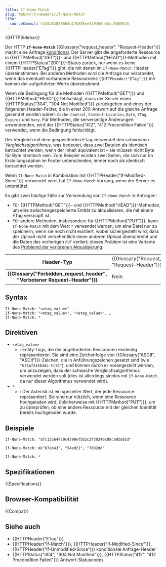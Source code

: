 ```yaml
---
title: If-None-Match
slug: Web/HTTP/Headers/If-None-Match
l10n:
  sourceCommit: 442db82028668b17b888ee439468ae2ac9d589a5
---
```


{{HTTPSidebar}}

Der HTTP **`If-None-Match`** {{Glossary("request_header", "Request-Header")}} macht eine Anfrage [konditional](/de/docs/Web/HTTP/Conditional_requests).
Der Server gibt die angeforderte Ressource in {{HTTPMethod("GET")}}- und {{HTTPMethod("HEAD")}}-Methoden mit einem {{HTTPStatus("200")}}-Status zurück, nur wenn es keine {{HTTPHeader("ETag")}} gibt, die mit denen im `If-None-Match`-Header übereinstimmen.
Bei anderen Methoden wird die Anfrage nur verarbeitet, wenn das eventuell vorhandene Ressourcens `{{HTTPHeader("ETag")}}` mit keinem der aufgeführten Werte übereinstimmt.

Wenn die Bedingung für die Methoden {{HTTPMethod("GET")}} und {{HTTPMethod("HEAD")}} fehlschlägt, muss der Server einen {{HTTPStatus("304", "304 Not Modified")}} zurückgeben und eines der folgenden Header-Felder, die in einer 200-Antwort auf die gleiche Anfrage gesendet worden wären: `Cache-Control`, `Content-Location`, `Date`, `ETag`, `Expires` und `Vary`.
Für Methoden, die serverseitige Änderungen anwendenden, wird der {{HTTPStatus("412", "412 Precondition Failed")}} verwendet, wenn die Bedingung fehlschlägt.

Der Vergleich mit dem gespeicherten ETag verwendet den _schwachen Vergleichsalgorithmus_, was bedeutet, dass zwei Dateien als identisch betrachtet werden, wenn der Inhalt äquivalent ist – sie müssen nicht Byte für Byte identisch sein.
Zum Beispiel würden zwei Seiten, die sich nur im Erstellungsdatum im Footer unterscheiden, immer noch als identisch betrachtet werden.

Wenn `If-None-Match` in Kombination mit {{HTTPHeader("If-Modified-Since")}} verwendet wird, hat `If-None-Match` Vorrang, wenn der Server es unterstützt.

Es gibt zwei häufige Fälle zur Verwendung von `If-None-Match` in Anfragen:

- Für {{HTTPMethod("GET")}}- und {{HTTPMethod("HEAD")}}-Methoden, um eine zwischengespeicherte Entität zu aktualisieren, die mit einem ETag verknüpft ist.
- Für andere Methoden, insbesondere für {{HTTPMethod("PUT")}}, kann `If-None-Match` mit dem Wert `*` verwendet werden, um eine Datei nur zu speichern, wenn sie noch nicht existiert, wobei sichergestellt wird, dass der Upload nicht versehentlich einen anderen Upload überschreibt und die Daten des vorherigen `PUT` verliert; dieses Problem ist eine Variante des [Problemd der verlorenen Aktualisierung](https://www.w3.org/1999/04/Editing/#3.1).

<table class="properties">
  <tbody>
    <tr>
      <th scope="row">Header-Typ</th>
      <td>{{Glossary("Request_header", "Request-Header")}}</td>
    </tr>
    <tr>
      <th scope="row">{{Glossary("Forbidden_request_header", "Verbotener Request-Header")}}</th>
      <td>Nein</td>
    </tr>
  </tbody>
</table>

## Syntax

```http
If-None-Match: "<etag_value>"
If-None-Match: "<etag_value>", "<etag_value>", …
If-None-Match: *
```

## Direktiven

- `<etag_value>`
  - : Entity-Tags, die die angeforderten Ressourcen eindeutig repräsentieren. Sie sind eine Zeichenfolge von {{Glossary("ASCII", "ASCII")}}-Zeichen, die in Anführungszeichen gesetzt sind (wie `"675af34563dc-tr34"`), und können durch `W/` vorangestellt werden, um anzuzeigen, dass der schwache Vergleichsalgorithmus verwendet werden soll (dies ist allerdings sinnlos mit `If-None-Match`, da nur dieser Algorithmus verwendet wird).
- `*`
  - : Der Asterisk ist ein spezieller Wert, der jede Ressource repräsentiert. Sie sind nur nützlich, wenn eine Ressource hochgeladen wird, üblicherweise mit {{HTTPMethod("PUT")}}, um zu überprüfen, ob eine andere Ressource mit der gleichen Identität bereits hochgeladen wurde.

## Beispiele

```http
If-None-Match: "bfc13a64729c4290ef5b2c2730249c88ca92d82d"

If-None-Match: W/"67ab43", "54ed21", "7892dd"

If-None-Match: *
```

## Spezifikationen

{{Specifications}}

## Browser-Kompatibilität

{{Compat}}

## Siehe auch

- {{HTTPHeader("ETag")}}
- {{HTTPHeader("If-Match")}}, {{HTTPHeader("If-Modified-Since")}}, {{HTTPHeader("If-Unmodified-Since")}} konditionale Anfrage-Header
- {{HTTPStatus("304", "304 Not Modified")}}, {{HTTPStatus("412", "412 Precondition Failed")}} Antwort-Statuscodes
